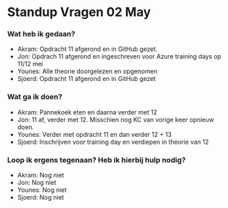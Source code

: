 # Standup Vragen 02 May


### Wat heb ik gedaan?
- Akram: Opdracht 11 afgerond en in GitHub gezet.
- Jon:  Opdrach 11 afgerond en ingeschreven voor Azure training days op 11/12 mei
- Younes: Alle theorie doorgelezen en opgenomen
- Sjoerd: Opdracht 11 afgerond en in GitHub gezet



### Wat ga ik doen?
- Akram: Pannekoek eten en daarna verder met 12
- Jon: 11 af, verder met 12. Misschien nog KC van vorige keer opnieuw doen. 
- Younes: Verder met opdracht 11 en dan verder 12 + 13
- Sjoerd: Inschrijven voor training day en verdiepen in theorie van 12

### Loop ik ergens tegenaan? Heb ik hierbij hulp nodig?
- Akram: Nog niet
- Jon: Nog niet
- Younes: Nog niet
- Sjoerd: Nog niet

